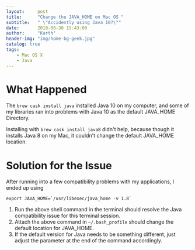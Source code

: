 ```yaml
---
layout:     post
title:      "Change the JAVA_HOME on Mac OS "
subtitle:   " \"Accidently using Java 10?\""
date:       2018-08-30 15:43:00
author:     "Karth"
header-img: "img/home-bg-geek.jpg"
catalog: true
tags:
    - Mac OS X
    - Java
---
```


# What Happened #
The `brew cask install java` installed Java 10 on my computer, and some of my libraries ran into problems with Java 10 as the default JAVA_HOME Directory. 

Installing with `brew cask install java8` didn't help, because though it installs Java 8 on my Mac, it couldn't change the default JAVA_HOME location. 

# Solution for the Issue #
After running into a few compatibility problems with my applications, I ended up using 
```
export JAVA_HOME=`/usr/libexec/java_home -v 1.8`
```

1. Run the above shell command in the terminal should resolve the Java compatibility issue for this terminal session.
2. Attach the above command in ` ~/.bash_profile ` should change the default location for JAVA_HOME. 
3. If the default version for Java needs to be something different, just adjust the parameter at the end of the command accordingly. 
